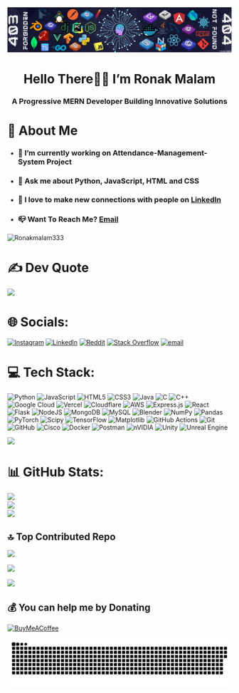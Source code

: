 ﻿<img src="./assests/Banner.png">
<h1 align="center">Hello There👋🏻 I’m Ronak Malam</h1>
<h3 align="center">A Progressive MERN Developer Building Innovative Solutions</h3>

# 📝 About Me

- <h3>🔭 I’m currently working on Attendance-Management-System Project</h3>
- <h3>💬 Ask me about Python, JavaScript, HTML and CSS</h3>
- <h3>👯 I love to make new connections with people on <a href="https://www.linkedin.com/in/ronak-malam/">LinkedIn</a></h3>
- <h3>📪 Want To Reach Me? <a href="mailto:itzronakmalam94@gmail.com">Email</a></h3>


<p align="left"> <img src="https://komarev.com/ghpvc/?username=Ronakmalam333&label=Profile%20views&color=0e75b6&style=flat" alt="Ronakmalam333" /> </p>

# ✍️  Dev Quote
![](https://quotes-github-readme.vercel.app/api?type=horizontal&theme=tokyonight)

# 🌐 Socials:
[![Instagram](https://img.shields.io/badge/Instagram-%23E4405F.svg?logo=Instagram&logoColor=white)](https://instagram.com/thelifeof.maxx) [![LinkedIn](https://img.shields.io/badge/LinkedIn-%230077B5.svg?logo=linkedin&logoColor=white)](https://linkedin.com/in/ronak-malam) [![Reddit](https://img.shields.io/badge/Reddit-%23FF4500.svg?logo=Reddit&logoColor=white)](https://reddit.com/user/Itzz-Maxx-333) [![Stack Overflow](https://img.shields.io/badge/-Stackoverflow-FE7A16?logo=stack-overflow&logoColor=white)](https://stackoverflow.com/users/29850084) [![email](https://img.shields.io/badge/Email-D14836?logo=gmail&logoColor=white)](mailto:itzronakmalam94@gmail.com) 




# 💻 Tech Stack:
![Python](https://img.shields.io/badge/python-3670A0?style=for-the-badge&logo=python&logoColor=ffdd54) ![JavaScript](https://img.shields.io/badge/javascript-%23323330.svg?style=for-the-badge&logo=javascript&logoColor=%23F7DF1E) ![HTML5](https://img.shields.io/badge/html5-%23E34F26.svg?style=for-the-badge&logo=html5&logoColor=white) ![CSS3](https://img.shields.io/badge/css3-%231572B6.svg?style=for-the-badge&logo=css3&logoColor=white) ![Java](https://img.shields.io/badge/java-%23ED8B00.svg?style=for-the-badge&logo=openjdk&logoColor=white) ![C](https://img.shields.io/badge/c-%2300599C.svg?style=for-the-badge&logo=c&logoColor=white) ![C++](https://img.shields.io/badge/c++-%2300599C.svg?style=for-the-badge&logo=c%2B%2B&logoColor=white) ![Google Cloud](https://img.shields.io/badge/GoogleCloud-%234285F4.svg?style=for-the-badge&logo=google-cloud&logoColor=white) ![Vercel](https://img.shields.io/badge/vercel-%23000000.svg?style=for-the-badge&logo=vercel&logoColor=white) ![Cloudflare](https://img.shields.io/badge/Cloudflare-F38020?style=for-the-badge&logo=Cloudflare&logoColor=white) ![AWS](https://img.shields.io/badge/AWS-%23FF9900.svg?style=for-the-badge&logo=amazon-aws&logoColor=white) ![Express.js](https://img.shields.io/badge/express.js-%23404d59.svg?style=for-the-badge&logo=express&logoColor=%2361DAFB) ![React](https://img.shields.io/badge/react-%2320232a.svg?style=for-the-badge&logo=react&logoColor=%2361DAFB) ![Flask](https://img.shields.io/badge/flask-%23000.svg?style=for-the-badge&logo=flask&logoColor=white) ![NodeJS](https://img.shields.io/badge/node.js-6DA55F?style=for-the-badge&logo=node.js&logoColor=white) ![MongoDB](https://img.shields.io/badge/MongoDB-%234ea94b.svg?style=for-the-badge&logo=mongodb&logoColor=white) ![MySQL](https://img.shields.io/badge/mysql-4479A1.svg?style=for-the-badge&logo=mysql&logoColor=white) ![Blender](https://img.shields.io/badge/blender-%23F5792A.svg?style=for-the-badge&logo=blender&logoColor=white) ![NumPy](https://img.shields.io/badge/numpy-%23013243.svg?style=for-the-badge&logo=numpy&logoColor=white) ![Pandas](https://img.shields.io/badge/pandas-%23150458.svg?style=for-the-badge&logo=pandas&logoColor=white) ![PyTorch](https://img.shields.io/badge/PyTorch-%23EE4C2C.svg?style=for-the-badge&logo=PyTorch&logoColor=white) ![Scipy](https://img.shields.io/badge/SciPy-%230C55A5.svg?style=for-the-badge&logo=scipy&logoColor=%white) ![TensorFlow](https://img.shields.io/badge/TensorFlow-%23FF6F00.svg?style=for-the-badge&logo=TensorFlow&logoColor=white) ![Matplotlib](https://img.shields.io/badge/Matplotlib-%23ffffff.svg?style=for-the-badge&logo=Matplotlib&logoColor=black) ![GitHub Actions](https://img.shields.io/badge/github%20actions-%232671E5.svg?style=for-the-badge&logo=githubactions&logoColor=white) ![Git](https://img.shields.io/badge/git-%23F05033.svg?style=for-the-badge&logo=git&logoColor=white) ![GitHub](https://img.shields.io/badge/github-%23121011.svg?style=for-the-badge&logo=github&logoColor=white) ![Cisco](https://img.shields.io/badge/cisco-%23049fd9.svg?style=for-the-badge&logo=cisco&logoColor=black) ![Docker](https://img.shields.io/badge/docker-%230db7ed.svg?style=for-the-badge&logo=docker&logoColor=white) ![Postman](https://img.shields.io/badge/Postman-FF6C37?style=for-the-badge&logo=postman&logoColor=white) ![nVIDIA](https://img.shields.io/badge/nVIDIA-%2376B900.svg?style=for-the-badge&logo=nVIDIA&logoColor=white) ![Unity](https://img.shields.io/badge/unity-%23000000.svg?style=for-the-badge&logo=unity&logoColor=white) ![Unreal Engine](https://img.shields.io/badge/unrealengine-%23313131.svg?style=for-the-badge&logo=unrealengine&logoColor=white)

<img src="https://user-images.githubusercontent.com/74038190/212284115-f47cd8ff-2ffb-4b04-b5bf-4d1c14c0247f.gif"/>


# 📊 GitHub Stats:
![](https://github-readme-stats.vercel.app/api?username=Ronakmalam333&theme=dark&hide_border=false&include_all_commits=true&count_private=true)<br/>
![](https://nirzak-streak-stats.vercel.app/?user=Ronakmalam333&theme=dark&hide_border=false)<br/>
![](https://github-readme-stats.vercel.app/api/top-langs/?username=Ronakmalam333&theme=dark&hide_border=false&include_all_commits=true&count_private=true&layout=compact)

## 🔝 Top Contributed Repo
![](https://github-contributor-stats.vercel.app/api?username=Ronakmalam333&limit=5&theme=holi&combine_all_yearly_contributions=true)

<img src="https://user-images.githubusercontent.com/74038190/212284115-f47cd8ff-2ffb-4b04-b5bf-4d1c14c0247f.gif"/>

[![](https://visitcount.itsvg.in/api?id=Ronakmalam333&icon=10&color=13)](https://visitcount.itsvg.in)



  ## 💰 You can help me by Donating
  [![BuyMeACoffee](https://img.shields.io/badge/Buy%20Me%20a%20Coffee-ffdd00?style=for-the-badge&logo=buy-me-a-coffee&logoColor=black)](https://buymeacoffee.com/ronakmalam) 


<picture>
  <source media="(prefers-color-scheme: dark)" srcset="https://raw.githubusercontent.com/Ronakmalam333/Ronakmalam333/output/github-snake-dark.svg" />
  <source media="(prefers-color-scheme: light)" srcset="https://raw.githubusercontent.com/Ronakmalam333/Ronakmalam333/output/github-snake.svg" />
  <img alt="github-snake" src="https://raw.githubusercontent.com/Ronakmalam333/Ronakmalam333/output/github-snake.svg" />
</picture>
